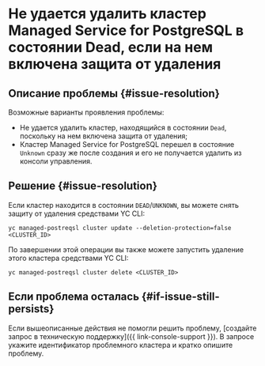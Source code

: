 # Не удается удалить кластер Managed Service for PostgreSQL в состоянии Dead, если на нем включена защита от удаления

## Описание проблемы {#issue-resolution} 
Возможные варианты проявления проблемы:
* Не удается удалить кластер, находящийся в состоянии `Dead`, поскольку на нем включена защита от удаления;
* Кластер Managed Service for PostgreSQL перешел в состояние `Unknown` сразу же после создания и его не получается удалить из консоли управления.

## Решение {#issue-resolution}
Если кластер находится в состоянии `DEAD`/`UNKNOWN`, вы можете снять защиту от удаления средствами YC CLI:
```
yc managed-postreqsl cluster update --deletion-protection=false <CLUSTER_ID>
```

По завершении этой операции вы также можете запустить удаление этого кластера средствами YC CLI:
```
yc managed-postreqsl cluster delete <CLUSTER_ID>
```

## Если проблема осталась {#if-issue-still-persists}

Если вышеописанные действия не помогли решить проблему, [создайте запрос в техническую поддержку]({{ link-console-support }}).
В запросе укажите идентификатор проблемного кластера и кратко опишите проблему.

